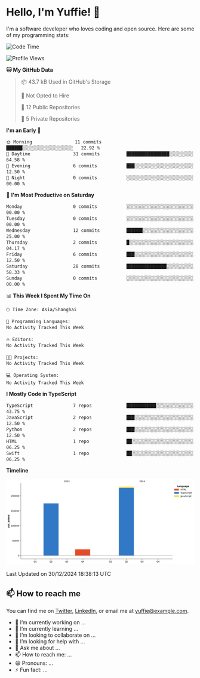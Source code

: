 
# Hello, I'm Yuffie! 👋

I'm a software developer who loves coding and open source. Here are some of my programming stats:

<!--START_SECTION:waka-->
![Code Time](http://img.shields.io/badge/Code%20Time-457%20hrs%2017%20mins-blue)

![Profile Views](http://img.shields.io/badge/Profile%20Views-0-blue)

**🐱 My GitHub Data** 

> 📦 43.7 kB Used in GitHub's Storage 
 > 
> 🚫 Not Opted to Hire
 > 
> 📜 12 Public Repositories 
 > 
> 🔑 5 Private Repositories 
 > 
**I'm an Early 🐤** 

```text
🌞 Morning                11 commits          ██████░░░░░░░░░░░░░░░░░░░   22.92 % 
🌆 Daytime                31 commits          ████████████████░░░░░░░░░   64.58 % 
🌃 Evening                6 commits           ███░░░░░░░░░░░░░░░░░░░░░░   12.50 % 
🌙 Night                  0 commits           ░░░░░░░░░░░░░░░░░░░░░░░░░   00.00 % 
```
📅 **I'm Most Productive on Saturday** 

```text
Monday                   0 commits           ░░░░░░░░░░░░░░░░░░░░░░░░░   00.00 % 
Tuesday                  0 commits           ░░░░░░░░░░░░░░░░░░░░░░░░░   00.00 % 
Wednesday                12 commits          ██████░░░░░░░░░░░░░░░░░░░   25.00 % 
Thursday                 2 commits           █░░░░░░░░░░░░░░░░░░░░░░░░   04.17 % 
Friday                   6 commits           ███░░░░░░░░░░░░░░░░░░░░░░   12.50 % 
Saturday                 28 commits          ███████████████░░░░░░░░░░   58.33 % 
Sunday                   0 commits           ░░░░░░░░░░░░░░░░░░░░░░░░░   00.00 % 
```


📊 **This Week I Spent My Time On** 

```text
🕑︎ Time Zone: Asia/Shanghai

💬 Programming Languages: 
No Activity Tracked This Week

🔥 Editors: 
No Activity Tracked This Week

🐱‍💻 Projects: 
No Activity Tracked This Week

💻 Operating System: 
No Activity Tracked This Week
```

**I Mostly Code in TypeScript** 

```text
TypeScript               7 repos             ███████████░░░░░░░░░░░░░░   43.75 % 
JavaScript               2 repos             ███░░░░░░░░░░░░░░░░░░░░░░   12.50 % 
Python                   2 repos             ███░░░░░░░░░░░░░░░░░░░░░░   12.50 % 
HTML                     1 repo              ██░░░░░░░░░░░░░░░░░░░░░░░   06.25 % 
Swift                    1 repo              ██░░░░░░░░░░░░░░░░░░░░░░░   06.25 % 
```



**Timeline**

![Lines of Code chart](https://raw.githubusercontent.com/macoswk/macoswk/main/assets/bar_graph.png)


 Last Updated on 30/12/2024 18:38:13 UTC
<!--END_SECTION:waka-->

## 📫 How to reach me

You can find me on [Twitter](https://twitter.com/Yuffie), [LinkedIn](https://www.linkedin.com/in/Yuffie/), or email me at yuffie@example.com.

- 🔭 I’m currently working on ...
- 🌱 I’m currently learning ...
- 👯 I’m looking to collaborate on ...
- 🤔 I’m looking for help with ...
- 💬 Ask me about ...
- 📫 How to reach me: ...
- 😄 Pronouns: ...
- ⚡ Fun fact: ...
